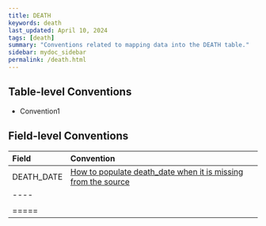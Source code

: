 ```yaml
---
title: DEATH
keywords: death
last_updated: April 10, 2024
tags: [death]
summary: "Conventions related to mapping data into the DEATH table."
sidebar: mydoc_sidebar
permalink: /death.html
---
```


## Table-level Conventions

- Convention1

## Field-level Conventions

| **Field** | **Convention** |
|:--------|:-------|
| DEATH_DATE   |  [How to populate death_date when it is missing from the source](missing_death_date.html)  |
|----
|  |    |
|=====